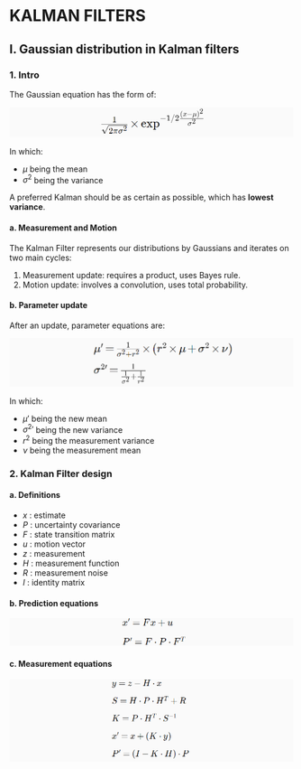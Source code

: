 # KALMAN FILTERS

## I. Gaussian distribution in Kalman filters

### 1. Intro

The Gaussian equation has the form of:

![alt text](image.png)

In which:
- $\mu$ being the mean
- $\sigma^2$ being the variance

A preferred Kalman should be as certain as possible, which has **lowest variance**.

#### a. Measurement and Motion

The Kalman Filter represents our distributions by Gaussians and iterates on two main cycles:
1. Measurement update: requires a product, uses Bayes rule.
2. Motion update: involves a convolution, uses total probability.

#### b. Parameter update

After an update, parameter equations are:

![alt text](image-1.png)

In which:
- $\mu'$ being the new mean
- ${\sigma^2}'$ being the new variance
- $r^2$ being the measurement variance
- $\nu$ being the measurement mean

### 2. Kalman Filter design

#### a. Definitions

- $x$ : estimate
- $P$ : uncertainty covariance
- $F$ : state transition matrix
- $u$ : motion vector
- $z$ : measurement
- $H$ : measurement function
- $R$ : measurement noise
- $I$ : identity matrix

#### b. Prediction equations

![alt text](image-2.png)

#### c. Measurement equations

![alt text](image-3.png)

